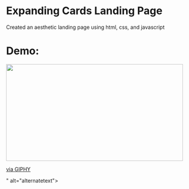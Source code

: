 # Expanding Cards Landing Page 
Created an aesthetic landing page using html, css, and javascript
<h1>Demo: </h1>
<img src="<iframe src="https://giphy.com/embed/XwYjsetyUUCB8a2CCH" width="480" height="263" frameBorder="0" class="giphy-embed" allowFullScreen></iframe><p><a href="https://giphy.com/gifs/XwYjsetyUUCB8a2CCH">via GIPHY</a></p>" alt="alternatetext">

